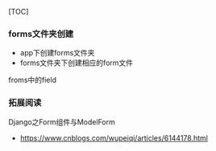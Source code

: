 [TOC]

### forms文件夹创建

- app下创建forms文件夹
- forms文件夹下创建相应的form文件

froms中的field

### 拓展阅读

Django之Form组件与ModelForm

- https://www.cnblogs.com/wupeiqi/articles/6144178.html



